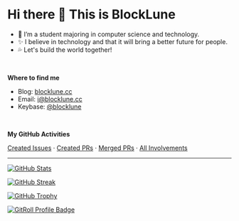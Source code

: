 # Hi there 👋 This is BlockLune

- 🔭 I’m a student majoring in computer science and technology.
- ✨ I believe in technology and that it will bring a better future for people.
- 💦 Let's build the world together!

<br>

**Where to find me**

- Blog: [blocklune.cc](https://blocklune.cc)
- Email: [i@blocklune.cc](mailto:i@blocklune.cc)
- Keybase: [@blocklune](https://keybase.io/blocklune)

<br>

**My GitHub Activities**

[Created Issues](https://github.com/issues?q=is%3Aissue+author%3ABlockLune+-user%3Ablocklune) ·
[Created PRs](https://github.com/pulls?q=is%3Apr+author%3Ablocklune+-user%3Ablocklune) ·
[Merged PRs](https://github.com/pulls?q=is%3Apr+is%3Amerged+author%3Ablocklune+-user%3Ablocklune) ·
[All Involvements](https://github.com/pulls?q=involves%3Ablocklune+-user%3Ablocklune)

<hr>

[![GitHub Stats](https://github-readme-stats.vercel.app/api?username=blocklune&theme=nord&show_icons=true&custom_title=Github%20Stats)](https://github.com/anuraghazra/github-readme-stats)

[![GitHub Streak](https://streak-stats.demolab.com?user=BlockLune&theme=nord)](https://git.io/streak-stats)

[![GitHub Trophy](https://github-profile-trophy.vercel.app/?username=BlockLune&theme=nord&row=1&column=6)](https://github.com/ryo-ma/github-profile-trophy)

[![GitRoll Profile Badge](https://gitroll.io/api/badges/profiles/v1/uKbjoWRe2cVQGqMuIgfYUJTqBKkb2?theme=nord)](https://gitroll.io/profile/uKbjoWRe2cVQGqMuIgfYUJTqBKkb2)
